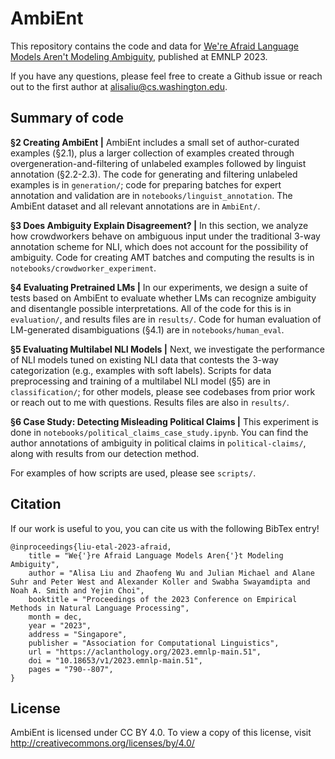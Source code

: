 # AmbiEnt

This repository contains the code and data for [We're Afraid Language Models Aren't Modeling Ambiguity](https://aclanthology.org/2023.emnlp-main.51/), published at EMNLP 2023.

If you have any questions, please feel free to create a Github issue or reach out to the first author at [alisaliu@cs.washington.edu](alisaliu@cs.washington.edu).

## Summary of code

**§2 Creating AmbiEnt |** AmbiEnt includes a small set of author-curated examples (§2.1), plus a larger collection of examples created through overgeneration-and-filtering of unlabeled examples followed by linguist annotation (§2.2-2.3). The code for generating and filtering unlabeled examples is in `generation/`; code for preparing batches for expert annotation and validation are in `notebooks/linguist_annotation`. The AmbiEnt dataset and all relevant annotations are in `AmbiEnt/`.

**§3 Does Ambiguity Explain Disagreement? |** In this section, we analyze how crowdworkers behave on ambiguous input under the traditional 3-way annotation scheme for NLI, which does not account for the possibility of ambiguity. Code for creating AMT batches and computing the results is in `notebooks/crowdworker_experiment`.

**§4 Evaluating Pretrained LMs |** In our experiments, we design a suite of tests based on AmbiEnt to evaluate whether LMs can recognize ambiguity and disentangle possible interpretations. All of the code for this is in `evaluation/`, and results files are in `results/`. Code for human evaluation of LM-generated disambiguations (§4.1) are in `notebooks/human_eval`.

**§5 Evaluating Multilabel NLI Models |** Next, we investigate the performance of NLI models tuned on existing NLI data that contests the 3-way categorization (e.g., examples with soft labels). Scripts for data preprocessing and training of a multilabel NLI model (§5) are in `classification/`; for other models, please see codebases from prior work or reach out to me with questions. Results files are also in `results/`.

**§6 Case Study: Detecting Misleading Political Claims |** This experiment is done in `notebooks/political_claims_case_study.ipynb`. You can find the author annotations of ambiguity in political claims in `political-claims/`, along with results from our detection method.

For examples of how scripts are used, please see `scripts/`.

## Citation
If our work is useful to you, you can cite us with the following BibTex entry!
```
@inproceedings{liu-etal-2023-afraid,
    title = "We{'}re Afraid Language Models Aren{'}t Modeling Ambiguity",
    author = "Alisa Liu and Zhaofeng Wu and Julian Michael and Alane Suhr and Peter West and Alexander Koller and Swabha Swayamdipta and Noah A. Smith and Yejin Choi",
    booktitle = "Proceedings of the 2023 Conference on Empirical Methods in Natural Language Processing",
    month = dec,
    year = "2023",
    address = "Singapore",
    publisher = "Association for Computational Linguistics",
    url = "https://aclanthology.org/2023.emnlp-main.51",
    doi = "10.18653/v1/2023.emnlp-main.51",
    pages = "790--807",
}
```
## License
AmbiEnt is licensed under CC BY 4.0. To view a copy of this license, visit http://creativecommons.org/licenses/by/4.0/
